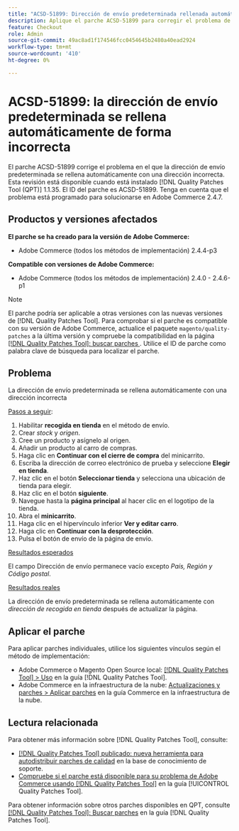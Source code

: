 ```yaml
---
title: "ACSD-51899: Dirección de envío predeterminada rellenada automáticamente incorrectamente"
description: Aplique el parche ACSD-51899 para corregir el problema de Adobe Commerce en el que la dirección de envío predeterminada se rellena automáticamente con una dirección incorrecta.
feature: Checkout
role: Admin
source-git-commit: 49ac8ad1f174546fcc0454645b2480a40ead2924
workflow-type: tm+mt
source-wordcount: '410'
ht-degree: 0%

---
```


# ACSD-51899: la dirección de envío predeterminada se rellena automáticamente de forma incorrecta

El parche ACSD-51899 corrige el problema en el que la dirección de envío predeterminada se rellena automáticamente con una dirección incorrecta. Esta revisión está disponible cuando está instalado [!DNL Quality Patches Tool (QPT)] 1.1.35. El ID del parche es ACSD-51899. Tenga en cuenta que el problema está programado para solucionarse en Adobe Commerce 2.4.7.

## Productos y versiones afectados

**El parche se ha creado para la versión de Adobe Commerce:**

* Adobe Commerce (todos los métodos de implementación) 2.4.4-p3

**Compatible con versiones de Adobe Commerce:**

* Adobe Commerce (todos los métodos de implementación) 2.4.0 - 2.4.6-p1

>[!NOTE]
>
>El parche podría ser aplicable a otras versiones con las nuevas versiones de [!DNL Quality Patches Tool]. Para comprobar si el parche es compatible con su versión de Adobe Commerce, actualice el paquete `magento/quality-patches` a la última versión y compruebe la compatibilidad en la página [[!DNL Quality Patches Tool]: buscar parches ](https://experienceleague.adobe.com/tools/commerce-quality-patches/index.html). Utilice el ID de parche como palabra clave de búsqueda para localizar el parche.

## Problema

La dirección de envío predeterminada se rellena automáticamente con una dirección incorrecta

<u>Pasos a seguir</u>:

1. Habilitar **recogida en tienda** en el método de envío.
1. Crear *stock* y *origen*.
1. Cree un producto y asígnelo al origen.
1. Añadir un producto al carro de compras.
1. Haga clic en **Continuar con el cierre de compra** del minicarrito.
1. Escriba la dirección de correo electrónico de prueba y seleccione **Elegir en tienda**.
1. Haz clic en el botón **Seleccionar tienda** y selecciona una ubicación de tienda para elegir.
1. Haz clic en el botón **siguiente**.
1. Navegue hasta la **página principal** al hacer clic en el logotipo de la tienda.
1. Abra el **minicarrito**.
1. Haga clic en el hipervínculo inferior **Ver y editar carro**.
1. Haga clic en **Continuar con la desprotección**.
1. Pulsa el botón de envío de la página de envío.

<u>Resultados esperados</u>

El campo Dirección de envío permanece vacío excepto *País, Región y Código postal*.

<u>Resultados reales</u>

La dirección de envío predeterminada se rellena automáticamente con *dirección de recogida en tienda* después de actualizar la página.

## Aplicar el parche

Para aplicar parches individuales, utilice los siguientes vínculos según el método de implementación:

* Adobe Commerce o Magento Open Source local: [[!DNL Quality Patches Tool] > Uso](https://experienceleague.adobe.com/docs/commerce-operations/tools/quality-patches-tool/usage.html) en la guía [!DNL Quality Patches Tool].
* Adobe Commerce en la infraestructura de la nube: [Actualizaciones y parches > Aplicar parches](https://experienceleague.adobe.com/docs/commerce-cloud-service/user-guide/develop/upgrade/apply-patches.html) en la guía Commerce en la infraestructura de la nube.

## Lectura relacionada

Para obtener más información sobre [!DNL Quality Patches Tool], consulte:

* [[!DNL Quality Patches Tool] publicado: nueva herramienta para autodistribuir parches de calidad](https://experienceleague.adobe.com/en/docs/commerce-knowledge-base/kb/announcements/commerce-announcements/magento-quality-patches-released-new-tool-to-self-serve-quality-patches) en la base de conocimiento de soporte.
* [Compruebe si el parche está disponible para su problema de Adobe Commerce usando [!DNL Quality Patches Tool]](/help/tools/quality-patches-tool/patches-available-in-qpt/check-patch-for-magento-issue-with-magento-quality-patches.md) en la guía [!UICONTROL Quality Patches Tool].


Para obtener información sobre otros parches disponibles en QPT, consulte [[!DNL Quality Patches Tool]: Buscar parches](https://experienceleague.adobe.com/tools/commerce-quality-patches/index.html) en la guía [!DNL Quality Patches Tool].
